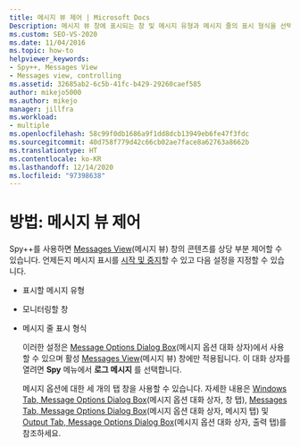 ```yaml
---
title: 메시지 뷰 제어 | Microsoft Docs
Description: 메시지 뷰 창에 표시되는 창 및 메시지 유형과 메시지 줄의 표시 형식을 선택할 수 있습니다. 자세한 내용은 이 문서를 참조하세요.
ms.custom: SEO-VS-2020
ms.date: 11/04/2016
ms.topic: how-to
helpviewer_keywords:
- Spy++, Messages View
- Messages view, controlling
ms.assetid: 32685ab2-6c5b-41fc-b429-29260caef585
author: mikejo5000
ms.author: mikejo
manager: jillfra
ms.workload:
- multiple
ms.openlocfilehash: 58c99f0db1686a9f1dd8dcb13949eb6fe47f3fdc
ms.sourcegitcommit: 40d758f779d42c66cb02ae7face8a62763a8662b
ms.translationtype: HT
ms.contentlocale: ko-KR
ms.lasthandoff: 12/14/2020
ms.locfileid: "97398638"
---
```

# <a name="how-to-control-messages-view"></a>방법: 메시지 뷰 제어
Spy++를 사용하면 [Messages View](../debugger/messages-view.md)(메시지 뷰) 창의 콘텐츠를 상당 부분 제어할 수 있습니다. 언제든지 메시지 표시를 [시작 및 중지](../debugger/how-to-start-and-stop-the-message-log-display.md)할 수 있고 다음 설정을 지정할 수 있습니다.

- 표시할 메시지 유형

- 모니터링할 창

- 메시지 줄 표시 형식

  이러한 설정은 [Message Options Dialog Box](../debugger/message-options-dialog-box.md)(메시지 옵션 대화 상자)에서 사용할 수 있으며 활성 [Messages View](../debugger/messages-view.md)(메시지 뷰) 창에만 적용됩니다. 이 대화 상자를 열려면 **Spy** 메뉴에서 **로그 메시지** 를 선택합니다.

  메시지 옵션에 대한 세 개의 탭 창을 사용할 수 있습니다. 자세한 내용은 [Windows Tab, Message Options Dialog Box](../debugger/windows-tab-message-options-dialog-box.md)(메시지 옵션 대화 상자, 창 탭), [Messages Tab, Message Options Dialog Box](../debugger/messages-tab-message-options-dialog-box.md)(메시지 옵션 대화 상자, 메시지 탭) 및 [Output Tab, Message Options Dialog Box](../debugger/output-tab-message-options-dialog-box.md)(메시지 옵션 대화 상자, 출력 탭)를 참조하세요.